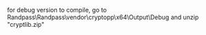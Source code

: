 for debug version to compile, go to Randpass\Randpass\vendor\cryptopp\x64\Output\Debug and unzip "cryptlib.zip"
